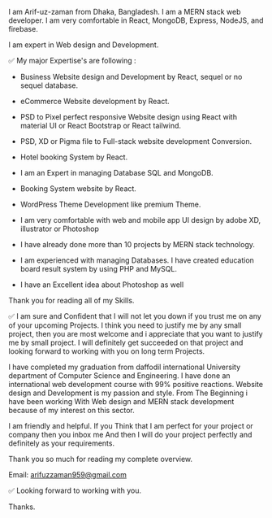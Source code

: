 I am Arif-uz-zaman from Dhaka, Bangladesh. I am a MERN stack web developer. I am very comfortable in React, MongoDB, Express, NodeJS, and firebase.

I am expert in Web design and Development.

✅ My major Expertise's are following :

- Business Website design and Development by React, sequel or no sequel database.

- eCommerce Website development by React.

- PSD to Pixel perfect responsive Website design using React with material UI or React Bootstrap or React tailwind.

- PSD, XD or Pigma file to Full-stack website development Conversion.

- Hotel booking System by React.

- I am an Expert in managing Database SQL and MongoDB.

- Booking System website by React.

- WordPress Theme Development like premium Theme.

- I am very comfortable with web and mobile app UI design by adobe XD, illustrator or Photoshop

- I have already done more than 10 projects by MERN stack technology.

- I am experienced with managing Databases. I have created education board result system by using PHP and MySQL.

- I have an Excellent idea about Photoshop as well

Thank you for reading all of my Skills.

✅ I am sure and Confident that I will not let you down if you trust me on any of your upcoming Projects. I think you need to justify me by any small project, then you are most welcome and i appreciate that you want to justify me by small project. I will definitely get succeeded on that project and looking forward to working with you on long term Projects.

I have completed my graduation from daffodil international University department of Computer Science and Engineering. I have done an international web development course with 99% positive reactions.
Website design and Development is my passion and style. From The Beginning i have been working With Web design and MERN stack development because of my interest on this sector.

I am friendly and helpful. If you Think that I am perfect for your project or company then you inbox me And then I will do your project perfectly and definitely as your requirements.


Thank you so much for reading my complete overview.

Email: arifuzzaman959@gmail.com

✅ Looking forward to working with you.

Thanks.
